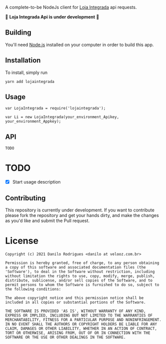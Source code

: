 
A complete-to-be NodeJs client for [Loja Integrada](http://www.lojaintegrada.com.br) api requests.

🚧 **Loja Integrada Api is under development** 🚧


## Building

You'll need [Node.js](https://nodejs.org) installed on your computer in order to build this app.

## Installation

To install, simply run

	yarn add lojaintegrada

## Usage

	var LojaIntegrada = require('lojaintegrada'); 

	var Li = new LojaIntegrada(your_environment_Apikey, your_environment_Appkey);
	
## API
	TODO

# TODO

- [X] Start usage description

## Contributing

This repository is currently under development. If you want to contribute please fork the repository and get your hands dirty, and make the changes as you'd like and submit the Pull request.

# License

	Copyright (c) 2021 Danilo Rodrigues <danilo at velooz.com.br>

	Permission is hereby granted, free of charge, to any person obtaining
	a copy of this software and associated documentation files (the
	'Software'), to deal in the Software without restriction, including
	without limitation the rights to use, copy, modify, merge, publish,
	distribute, sublicense, and/or sell copies of the Software, and to
	permit persons to whom the Software is furnished to do so, subject to
	the following conditions:

	The above copyright notice and this permission notice shall be
	included in all copies or substantial portions of the Software.

	THE SOFTWARE IS PROVIDED 'AS IS', WITHOUT WARRANTY OF ANY KIND,
	EXPRESS OR IMPLIED, INCLUDING BUT NOT LIMITED TO THE WARRANTIES OF
	MERCHANTABILITY, FITNESS FOR A PARTICULAR PURPOSE AND NONINFRINGEMENT.
	IN NO EVENT SHALL THE AUTHORS OR COPYRIGHT HOLDERS BE LIABLE FOR ANY
	CLAIM, DAMAGES OR OTHER LIABILITY, WHETHER IN AN ACTION OF CONTRACT,
	TORT OR OTHERWISE, ARISING FROM, OUT OF OR IN CONNECTION WITH THE
	SOFTWARE OR THE USE OR OTHER DEALINGS IN THE SOFTWARE.
